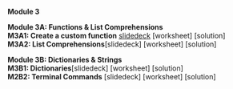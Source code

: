 <b>Module 3</b>  

<b>Module 3A: Functions & List Comprehensions</b>  
<b>M3A1: Create a custom function</b> [slidedeck](https://www.dropbox.com/scl/fi/x612ydq2eenookvksr7fc/buad5802-m1-review-python-functions-slides.pptx?rlkey=ekmmcqced84nueupsdy0whtk3&dl=0) [worksheet] [solution]  
<b>M3A2: List Comprehensions</b>[slidedeck] [worksheet] [solution]  

<b>Module 3B: Dictionaries & Strings</b>  
<b>M3B1: Dictionaries</b>[slidedeck] [worksheet] [solution]  
<b>M2B2: Terminal Commands</b> [slidedeck] [worksheet] [solution]  
